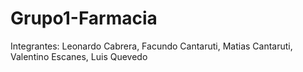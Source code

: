 # Grupo1-Farmacia
Integrantes: Leonardo Cabrera, Facundo Cantaruti, Matias Cantaruti, Valentino Escanes, Luis Quevedo
